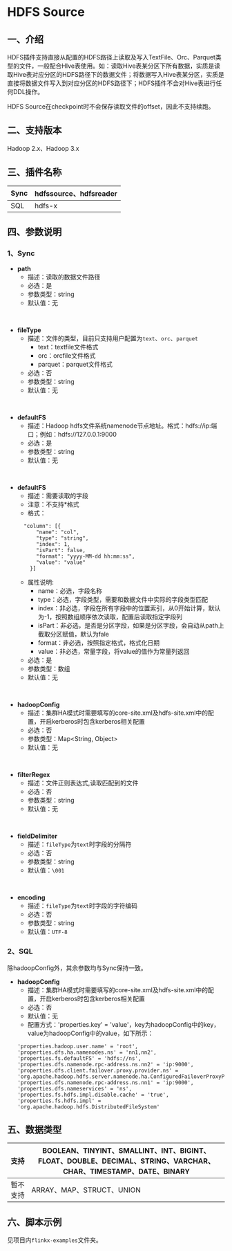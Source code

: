 # HDFS Source

## 一、介绍
HDFS插件支持直接从配置的HDFS路径上读取及写入TextFile、Orc、Parquet类型的文件，一般配合HIve表使用。如：读取Hive表某分区下所有数据，实质是读取Hive表对应分区的HDFS路径下的数据文件；将数据写入Hive表某分区，实质是直接将数据文件写入到对应分区的HDFS路径下；HDFS插件不会对Hive表进行任何DDL操作。

HDFS Source在checkpoint时不会保存读取文件的offset，因此不支持续跑。


## 二、支持版本
Hadoop 2.x、Hadoop 3.x


## 三、插件名称
| Sync | hdfssource、hdfsreader |
| --- | --- |
| SQL | hdfs-x |


## 四、参数说明
### 1、Sync
- **path**
  - 描述：读取的数据文件路径
  - 必选：是
  - 参数类型：string
  - 默认值：无
<br />

- **fileType**
  - 描述：文件的类型，目前只支持用户配置为`text`、`orc`、`parquet`
    - text：textfile文件格式
    - orc：orcfile文件格式
    - parquet：parquet文件格式
  - 必选：否
  - 参数类型：string
  - 默认值：无
<br />

- **defaultFS**
  - 描述：Hadoop hdfs文件系统namenode节点地址。格式：hdfs://ip:端口；例如：hdfs://127.0.0.1:9000
  - 必选：是
  - 参数类型：string
  - 默认值：无
<br />

- **defaultFS**
  - 描述：需要读取的字段
  - 注意：不支持*格式
  - 格式：
  ```text
	"column": [{
        "name": "col",
        "type": "string",
        "index": 1,
        "isPart": false,
        "format": "yyyy-MM-dd hh:mm:ss",
        "value": "value"
      }]
  ```
  - 属性说明:
    - name：必选，字段名称
    - type：必选，字段类型，需要和数据文件中实际的字段类型匹配
    - index：非必选，字段在所有字段中的位置索引，从0开始计算，默认为-1，按照数组顺序依次读取，配置后读取指定字段列
    - isPart：非必选，是否是分区字段，如果是分区字段，会自动从path上截取分区赋值，默认为fale
    - format：非必选，按照指定格式，格式化日期
    - value：非必选，常量字段，将value的值作为常量列返回
  - 必选：是
  - 参数类型：数组
  - 默认值：无
<br />

- **hadoopConfig**
  - 描述：集群HA模式时需要填写的core-site.xml及hdfs-site.xml中的配置，开启kerberos时包含kerberos相关配置
  - 必选：否
  - 参数类型：Map<String, Object>
  - 默认值：无
<br />

- **filterRegex**
  - 描述：文件正则表达式,读取匹配到的文件
  - 必选：否
  - 参数类型：string
  - 默认值：无
<br />

- **fieldDelimiter**
  - 描述：`fileType`为`text`时字段的分隔符
  - 必选：否
  - 参数类型：string
  - 默认值：`\001`
<br />

- **encoding**
  - 描述：`fileType`为`text`时字段的字符编码
  - 必选：否
  - 参数类型：string
  - 默认值：`UTF-8`


### 2、SQL
除hadoopConfig外，其余参数均与Sync保持一致。
- **hadoopConfig**
  - 描述：集群HA模式时需要填写的core-site.xml及hdfs-site.xml中的配置，开启kerberos时包含kerberos相关配置
  - 必选：否
  - 默认值：无
  - 配置方式：'properties.key' = 'value'，key为hadoopConfig中的key，value为hadoopConfig中的value，如下所示：
  ```text
  'properties.hadoop.user.name' = 'root',
  'properties.dfs.ha.namenodes.ns' = 'nn1,nn2',
  'properties.fs.defaultFS' = 'hdfs://ns',
  'properties.dfs.namenode.rpc-address.ns.nn2' = 'ip:9000',
  'properties.dfs.client.failover.proxy.provider.ns' = 'org.apache.hadoop.hdfs.server.namenode.ha.ConfiguredFailoverProxyProvider',
  'properties.dfs.namenode.rpc-address.ns.nn1' = 'ip:9000',
  'properties.dfs.nameservices' = 'ns',
  'properties.fs.hdfs.impl.disable.cache' = 'true',
  'properties.fs.hdfs.impl' = 'org.apache.hadoop.hdfs.DistributedFileSystem'
  ```

  
## 五、数据类型
| 支持 | BOOLEAN、TINYINT、SMALLINT、INT、BIGINT、FLOAT、DOUBLE、DECIMAL、STRING、VARCHAR、CHAR、TIMESTAMP、DATE、BINARY |
| --- | --- |
| 暂不支持 | ARRAY、MAP、STRUCT、UNION |


## 六、脚本示例
见项目内`flinkx-examples`文件夹。
